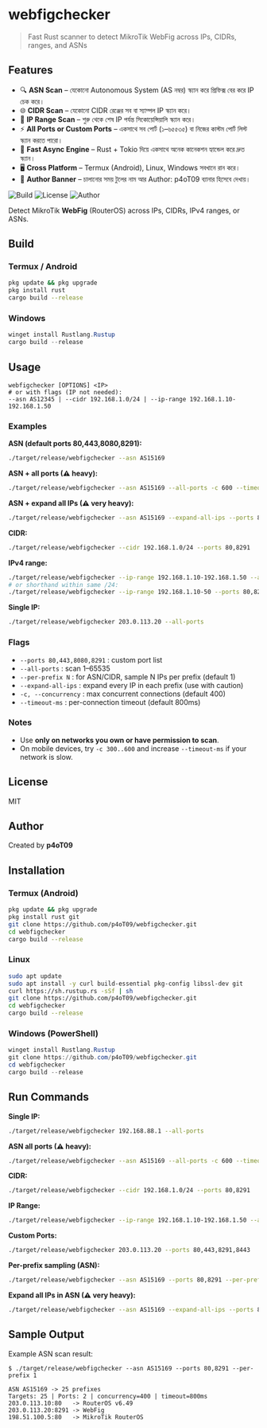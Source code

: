 # webfigchecker

> Fast Rust scanner to detect MikroTik WebFig across IPs, CIDRs, ranges, and ASNs

## Features

- 🔍 **ASN Scan** – যেকোনো Autonomous System (AS নম্বর) স্ক্যান করে প্রিফিক্স বের করে IP চেক করে।
- 🌐 **CIDR Scan** – যেকোনো CIDR রেঞ্জের সব বা স্যাম্পল IP স্ক্যান করে।
- 📝 **IP Range Scan** – শুরু থেকে শেষ IP পর্যন্ত সিকোয়েন্সিয়ালি স্ক্যান করে।
- ⚡ **All Ports or Custom Ports** – একসাথে সব পোর্ট (১–৬৫৫৩৫) বা নিজের কাস্টম পোর্ট লিস্ট স্ক্যান করতে পারো।
- 🔑 **Fast Async Engine** – Rust + Tokio দিয়ে একসাথে অনেক কানেকশন হ্যান্ডেল করে দ্রুত স্ক্যান।
- 🖥 **Cross Platform** – Termux (Android), Linux, Windows সবখানে রান করে।
- 📝 **Author Banner** – চালানোর সময় টুলের নাম আর Author: p4oT09 ব্যানার হিসেবে দেখায়।



![Build](https://img.shields.io/badge/build-passing-brightgreen)
![License](https://img.shields.io/badge/license-MIT-blue)
![Author](https://img.shields.io/badge/author-p4oT09-orange)



Detect MikroTik **WebFig** (RouterOS) across IPs, CIDRs, IPv4 ranges, or ASNs.

## Build

### Termux / Android
```bash
pkg update && pkg upgrade
pkg install rust
cargo build --release
```

### Windows
```powershell
winget install Rustlang.Rustup
cargo build --release
```

## Usage

```
webfigchecker [OPTIONS] <IP>
# or with flags (IP not needed):
--asn AS12345 | --cidr 192.168.1.0/24 | --ip-range 192.168.1.10-192.168.1.50
```

### Examples

**ASN (default ports 80,443,8080,8291):**
```bash
./target/release/webfigchecker --asn AS15169
```

**ASN + all ports (⚠ heavy):**
```bash
./target/release/webfigchecker --asn AS15169 --all-ports -c 600 --timeout-ms 1200
```

**ASN + expand all IPs (⚠ very heavy):**
```bash
./target/release/webfigchecker --asn AS15169 --expand-all-ips --ports 80,443,8291
```

**CIDR:**
```bash
./target/release/webfigchecker --cidr 192.168.1.0/24 --ports 80,8291
```

**IPv4 range:**
```bash
./target/release/webfigchecker --ip-range 192.168.1.10-192.168.1.50 --all-ports
# or shorthand within same /24:
./target/release/webfigchecker --ip-range 192.168.1.10-50 --ports 80,8291
```

**Single IP:**
```bash
./target/release/webfigchecker 203.0.113.20 --all-ports
```

### Flags

- `--ports 80,443,8080,8291` : custom port list  
- `--all-ports` : scan 1–65535  
- `--per-prefix N` : for ASN/CIDR, sample N IPs per prefix (default 1)  
- `--expand-all-ips` : expand every IP in each prefix (use with caution)  
- `-c, --concurrency` : max concurrent connections (default 400)  
- `--timeout-ms` : per-connection timeout (default 800ms)

### Notes

- Use **only on networks you own or have permission to scan**.
- On mobile devices, try `-c 300..600` and increase `--timeout-ms` if your network is slow.

## License

MIT

## Author

Created by **p4oT09**

## Installation

### Termux (Android)
```bash
pkg update && pkg upgrade
pkg install rust git
git clone https://github.com/p4oT09/webfigchecker.git
cd webfigchecker
cargo build --release
```

### Linux
```bash
sudo apt update
sudo apt install -y curl build-essential pkg-config libssl-dev git
curl https://sh.rustup.rs -sSf | sh
git clone https://github.com/p4oT09/webfigchecker.git
cd webfigchecker
cargo build --release
```

### Windows (PowerShell)
```powershell
winget install Rustlang.Rustup
git clone https://github.com/p4oT09/webfigchecker.git
cd webfigchecker
cargo build --release
```


## Run Commands

**Single IP:**
```bash
./target/release/webfigchecker 192.168.88.1 --all-ports
```

**ASN all ports (⚠ heavy):**
```bash
./target/release/webfigchecker --asn AS15169 --all-ports -c 600 --timeout-ms 1200
```

**CIDR:**
```bash
./target/release/webfigchecker --cidr 192.168.1.0/24 --ports 80,8291
```

**IP Range:**
```bash
./target/release/webfigchecker --ip-range 192.168.1.10-192.168.1.50 --all-ports
```

**Custom Ports:**
```bash
./target/release/webfigchecker 203.0.113.20 --ports 80,443,8291,8443
```

**Per-prefix sampling (ASN):**
```bash
./target/release/webfigchecker --asn AS15169 --ports 80,8291 --per-prefix 2
```

**Expand all IPs in ASN (⚠ very heavy):**
```bash
./target/release/webfigchecker --asn AS15169 --expand-all-ips --ports 80,443,8291
```

## Sample Output

Example ASN scan result:

```
$ ./target/release/webfigchecker --asn AS15169 --ports 80,8291 --per-prefix 1

ASN AS15169 -> 25 prefixes
Targets: 25 | Ports: 2 | concurrency=400 | timeout=800ms
203.0.113.10:80   -> RouterOS v6.49
203.0.113.20:8291 -> WebFig
198.51.100.5:80   -> MikroTik RouterOS
```
